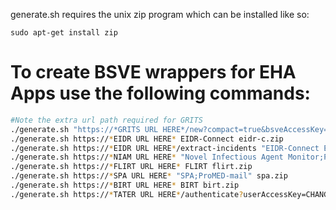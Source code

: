 generate.sh requires the unix zip program which can be installed like so:

```
sudo apt-get install zip
```

# To create BSVE wrappers for EHA Apps use the following commands:

```bash
#Note the extra url path required for GRITS
./generate.sh "https://*GRITS URL HERE*/new?compact=true&bsveAccessKey=loremipsumhello714902&hideBackButton=true" "GRITS" grits.zip 
./generate.sh https://*EIDR URL HERE* EIDR-Connect eidr-c.zip
./generate.sh https://*EIDR URL HERE*/extract-incidents "EIDR-Connect Extract Incidents" eidr-c-extract.zip
./generate.sh https://*NIAM URL HERE* "Novel Infectious Agent Monitor;ProMED-mail" niam.zip
./generate.sh https://*FLIRT URL HERE* FLIRT flirt.zip
./generate.sh https://*SPA URL HERE* "SPA;ProMED-mail" spa.zip
./generate.sh https://*BIRT URL HERE* BIRT birt.zip
./generate.sh https://*TATER URL HERE*/authenticate?userAccessKey=CHANGEME TATER tater.zip
```
